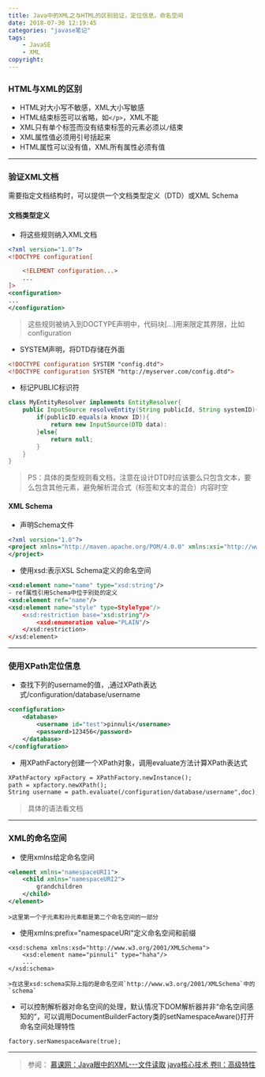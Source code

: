 ```yaml
---
title: Java中的XML之与HTML的区别验证，定位信息，命名空间
date: 2018-07-30 12:19:45
categories: "javase笔记"
tags:
    - JavaSE
    - XML
copyright:
---
```

### HTML与XML的区别
- HTML对大小写不敏感，XML大小写敏感
- HTML结束标签可以省略，如`</p>`，XML不能
- XML只有单个标签而没有结束标签的元素必须以`/`结束
- XML属性值必须用引号括起来
- HTML属性可以没有值，XML所有属性必须有值    

----
### 验证XML文档
需要指定文档结构时，可以提供一个文档类型定义（DTD）或XML Schema
#### 文档类型定义
- 将这些规则纳入XML文档

```XML
<?xml version="1.0"?>
<!DOCTYPE configuration[

    <!ELEMENT configuration...>
    ...
]>
<configuration>
...
</configuration>
```

>这些规则被纳入到DOCTYPE声明中，代码块[...]用来限定其界限，比如configuration

- SYSTEM声明，将DTD存储在外面

```XML
<!DOCTYPE configuration SYSTEM "config.dtd">
<!DOCTYPE configuration SYSTEM "http://myserver.com/config.dtd">
```
- 标记PUBLIC标识符

```java
class MyEntityResolver implements EntityResolver{
    public InputSource resolveEntity(String publicId, String systemID){
        if(publicID.equals(a knowx ID)){
            return new InputSource(DTD data):
        }else{
            return null;
        }
    }
}
```
>PS：具体的类型规则看文档，注意在设计DTD时应该要么只包含文本，要么包含其他元素，避免解析混合式（标签和文本的混合）内容时空

#### XML Schema
- 声明Schema文件
```XML
<?xml version="1.0"?>
<project xmlns="http://maven.apache.org/POM/4.0.0" xmlns:xsi="http://www.w3.org/2001/XMLSchema-instance">
</project>
```
- 使用xsd:表示XSL Schema定义的命名空间
```XML
<xsd:element name="name" type="xsd:string"/>
- ref属性引用Schema中位于别处的定义
<xsd:element ref="name"/>
<xsd:element name="style" type=StyleType"/>
    <xsd:restriction base="xsd:string"/>
        <xsd:enumeration value="PLAIN"/>
    </xsd:restriction>
</xsd:element>
```
----
### 使用XPath定位信息
- 查找下列的username的值，,通过XPath表达式/configuration/database/username
```XML
<configfuration>
    <database>
        <username id="test">pinnuli</username>
        <password>123456</password>
    </database>
</configfuration>
```
- 用XPathFactory创建一个XPath对象，调用evaluate方法计算XPath表达式
```XML
XPathFactory xpFactory = XPathFactory.newInstance();
path = xpfactory.newXPath();
String username = path.evaluate(/configuration/database/username",doc);
```
>具体的语法看文档

----
### XML的命名空间
- 使用xmlns给定命名空间
```XML
<element xmlns="namespaceURI1">
    <child xmlns="namespaceURI2">
        grandchildren
    </child>
</element>
```
    >这里第一个子元素和孙元素都是第二个命名空间的一部分
- 使用xmlns:prefix="namespaceURI"定义命名空间和前缀
``` 
<xsd:schema xmlns:xsd="http://www.w3.org/2001/XMLSchema">
    <xsd:element name="pinnuli" type="haha"/>
    ...
</xsd:schema>
```
    >在这里xsd:schema实际上指的是命名空间`http://www.w3.org/2001/XMLSchema`中的`schema`
- 可以控制解析器对命名空间的处理，默认情况下DOM解析器并非“命名空间感知的”，可以调用DocumentBuilderFactory类的setNamespaceAware()打开命名空间处理特性
```
factory.serNamespaceAware(true);
```
----

> 参阅：
  [慕课网：Java眼中的XML---文件读取](https://www.imooc.com/learn/171)
  [java核心技术 卷II：高级特性](http://product.dangdang.com/25171892.html)